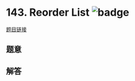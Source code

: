 # 143. Reorder List ![badge](https://img.shields.io/badge/-medium-yellow?style=flat-square)

[题目链接](https://leetcode.com/problems/reorder-list)

## 题意

## 解答

